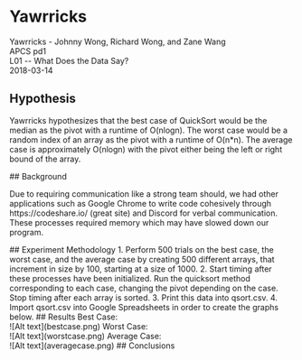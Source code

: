 # Yawrricks
Yawrricks - Johnny Wong, Richard Wong, and Zane Wang <br />
APCS pd1 <br />
L01 -- What Does the Data Say? <br />
2018-03-14

## Hypothesis
  <p> Yawrricks hypothesizes that the best case of QuickSort would be the median as the pivot with a runtime of O(nlogn). 
  The worst case would be a random index of an array as the pivot with a runtime of O(n*n). The average case is approximately
   O(nlogn) with the pivot either being the left or right bound of the array.</p>
## Background
  <p> Due to requiring communication like a strong team should, we had other applications such as Google Chrome to write code 
   cohesively through https://codeshare.io/ (great site) and Discord for verbal communication. These processes required memory
   which may have slowed down our program. </p>
## Experiment Methodology
  1. Perform 500 trials on the best case, the worst case, and the average case by creating 500 different arrays, that increment
  in size by 100, starting at a size of 1000.
  2. Start timing after these processes have been initialized. Run the quicksort method corresponding to each case, changing the
  pivot depending on the case. Stop timing after each array is sorted.
  3. Print this data into qsort.csv.
  4. Import qsort.csv into Google Spreadsheets in order to create the graphs below.
## Results
  Best Case: <br/>
  ![Alt text](bestcase.png)
  Worst Case: <br/>
  ![Alt text](worstcase.png)
  Average Case: <br/>
  ![Alt text](averagecase.png)
## Conclusions
